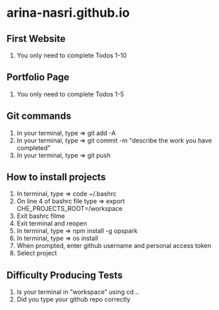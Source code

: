 # arina-nasri.github.io

## First Website
1) You only need to complete Todos 1-10

## Portfolio Page
1) You only need to complete Todos 1-5

## Git commands
1) In your terminal, type => git add -A
2) In your terminal, type => git commit -m "describe the work you have completed"
3) In your terminal, type => git push

## How to install projects
1) In terminal, type => code ~/.bashrc
2) On line 4 of bashrc file type => export CHE_PROJECTS_ROOT=/workspace
3) Exit bashrc filme
4) Exit terminal and reopen
5) In terminal, type => npm install -g opspark
6) In terminal, type => os install
7) When prompted, enter github username and personal access token
8) Select project

## Difficulty Producing Tests
1) Is your terminal in "workspace" using cd ..
2) Did you type your github repo correctly
